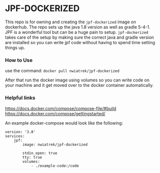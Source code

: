 # JPF-DOCKERIZED

This repo is for owning and creating the `jpf-dockerized` image on dockerhub. The repo sets up the java 1.8 version as well as gradle 5-4-1.
JPF is a wonderful tool but can be a huge pain to setup. `jpf-dockerized` takes care of the setup by making sure the correct java and gradle version are installed so you can write jpf code without having to spend time setting things up.

### How to Use

use the command: `docker pull nwiatrek/jpf-dockerized`

After that run the docker image using volumes so you can write code on your machine and it get moved over to the docker container automatically.

### Helpful links

https://docs.docker.com/compose/compose-file/#build
https://docs.docker.com/compose/gettingstarted/

An example docker-compose would look like the following:

```
version: '3.8'
services:
    jpf:
        image: nwiatrek/jpf-dockerized

        stdin_open: true
        tty: true
        volumes:
            - ./example-code:/code
```
